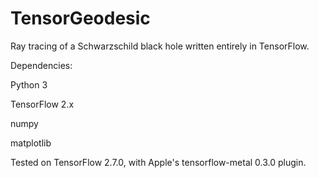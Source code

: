 # TensorGeodesic
Ray tracing of a Schwarzschild black hole written entirely in TensorFlow.


Dependencies:

Python 3

TensorFlow 2.x

numpy

matplotlib


Tested on TensorFlow 2.7.0, with Apple's tensorflow-metal 0.3.0 plugin.
